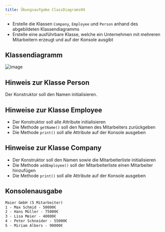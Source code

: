 ```yaml
---
title: Übungsaufgabe ClassDiagrams04
---
```


- Erstelle die Klassen `Company`, `Employee` und `Person` anhand des abgebildeten Klassendiagramms
- Erstelle eine ausführbare Klasse, welche ein Unternehmen mit mehreren Mitarbeitern erzeugt und auf der Konsole ausgibt

## Klassendiagramm
![image](https://user-images.githubusercontent.com/47243617/170922615-9bdc8766-e496-45ef-9134-319291585d65.png)

## Hinweis zur Klasse Person
Der Konstruktor soll den Namen initialisieren.

## Hinweise zur Klasse Employee
- Der Konstruktor soll alle Attribute initialisieren
- Die Methode `getName()` soll den Namen des Mitarbeiters zurückgeben
- Die Methode `print()` soll alle Attribute auf der Konsole ausgeben

## Hinweise zur Klasse Company
- Der Konstruktor soll den Namen sowie die Mitarbeiterliste initialisieren
- Die Methode `addEmployee()` soll der Mitarbeiterliste einen Mitarbeiter hinzufügen
- Die Methode `print()` soll alle Attribute auf der Konsole ausgeben

## Konsolenausgabe
```markdown
Maier GmbH (5 Mitarbeiter)
1 - Max Schmid - 50000€
2 - Hans Müller - 75000€
3 - Lisa Meier - 40000€
4 - Peter Schneider - 55000€
5 - Miriam Albers - 90000€
```
